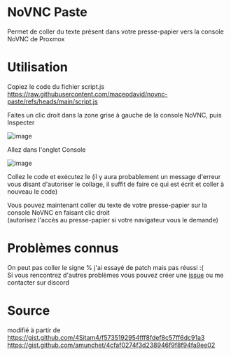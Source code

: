 # NoVNC Paste
Permet de coller du texte présent dans votre presse-papier vers la console NoVNC de Proxmox

# Utilisation
Copiez le code du fichier script.js  
https://raw.githubusercontent.com/maceodavid/novnc-paste/refs/heads/main/script.js  
  
Faites un clic droit dans la zone grise à gauche de la console NoVNC, puis Inspecter  
  
![image](https://github.com/user-attachments/assets/0f1528ec-a16c-4ea6-8b56-b64f1d963473) 
  
Allez dans l'onglet Console  
  
![image](https://github.com/user-attachments/assets/adccb0c9-bf24-4269-8347-0f6ad00aa588)  
  
Collez le code et exécutez le (il y aura probablement un message d'erreur vous disant d'autoriser le collage, il suffit de faire ce qui est écrit et coller à nouveau le code)  
  
Vous pouvez maintenant coller du texte de votre presse-papier sur la console NoVNC en faisant clic droit  
(autorisez l'accès au presse-papier si votre navigateur vous le demande)  

# Problèmes connus
On peut pas coller le signe % j'ai essayé de patch mais pas réussi :(  
Si vous rencontrez d'autres problèmes vous pouvez créer une [issue](https://github.com/maceodavid/novnc-paste/issues) ou me contacter sur discord

# Source
modifié à partir de  
https://gist.github.com/4Sitam4/f5735192954fff8fdef8c57ff6dc91a3  
https://gist.github.com/amunchet/4cfaf0274f3d238946f9f8f94fa9ee02
